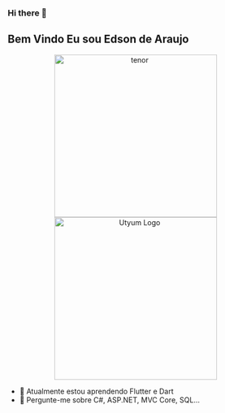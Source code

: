 ### Hi there 👋
## Bem Vindo Eu sou Edson de Araujo

<p align="center">
  <img src='https://i.postimg.cc/4HVvLcPF/tenor.gif' border='0' width="320" alt='tenor'/><img src="https://media.giphy.com/media/4V7EXcNc8QQPS/giphy.gif" width="320" alt="Utyum Logo" />
</p>

- 🔭 Atualmente estou aprendendo Flutter e Dart
- 💬 Pergunte-me sobre C#, ASP.NET, MVC Core, SQL...
